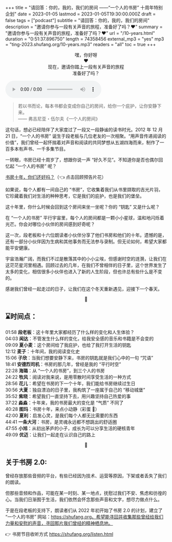 +++
title = "请回答：你的，我的，我们的房间 ——“一个人的书房” 十周年特别企划"
date = 2023-01-05
lastmod = 2023-01-05T19:30:00.000Z
draft = false
tags = ["podcast"]
subtitle = "请回答：你的，我的，我们的房间"
description = "邀请你参与一段有关声音的旅程，准备好了吗？❤️"
summary = "邀请你参与一段有关声音的旅程，准备好了吗？❤️"
url = "/10-years.html"
duration = "0:51:37.896750"
length = 74358456
external_mp3 = "yes"
mp3 = "ting-2023.shufang.org/10-years.mp3"
readers = "all"
toc = true
+++

<p style="text-align: center;">
嘿，你好呀<br />
❤️<br />
现在，邀请你踏上一段有关声音的旅程<br />
准备好了吗？<br />
</p>

<audio controls="">
<source src="//ting-2023.shufang.org/10-years.mp3" type="audio/mpeg">
<embed src="//ting-2023.shufang.org/10-years.mp3"></audio>

> 若以书而论，每本书都会变成你自己的房间，给你一个庇护，让你安静下来。  
> —— 弗吉尼亚・伍尔夫《一个人的房间》

这句话，想必已经陪伴了大家度过了一段又一段静谧的读书时光。2012 年 12 月 21 日，“一个人的书房” 诞生于段老板与几位老友的一次相聚。“用声音传递阅读的价值”，我们曾经一起怀揣着对声音和阅读的共同梦想从五湖四海而来，制作了一百多本有声书、一千多集节目。

一转眼，书房已经十周岁了，想跟你说一声 “好久不见”。不知道你是否也偶尔回忆起 “一个人的书房” 呢？

[书房十年，你们还好吗？](https://shufang.org/10-years-trailer.html)（👈 点击回顾预告片花）

如果说，每个人都有一间自己的 “书房”，它收集着我们从书里撷取的吉光片羽，它珍藏着我们对生活的种种思考，它是我们的庇护，也是我们的堡垒。

这十年里，你什么时候会回到这个房间来坐一坐呢？你的 “钥匙” 又是什么呢？

在 “一个人的书房” 平行宇宙里，每个人的房间都是一颗小小星球，温和地闪烁着光芒。你会对哪位小伙伴的房间感到好奇呢？

这一次，段老板和十六位朗读者小伙伴分享了他们书房和他们的十年。遗憾的是，还有一部分小伙伴因为生病和其他事务而无法参与录制。但无论如何，希望大家都能平安健康。

宇宙浩瀚广阔，而我们不过是散落其中的小小尘埃，但感谢时空的涟漪，让我们在这茫茫星河里相遇。回顾过去的几年，在我们不曾相伴的日子里，这个世界发生了太多的变化，相信很多小伙伴也进入了新的人生阶段，但也许总有些什么是不变的。

感谢我们曾经一起走过的日子，让我们在这个冬天重新遇见，迎接下一个春天。

<p style="text-align: center;">
🌱
</p>

## ⌛️时间点：

01:58 **段老板**：这十年里大家都经历了什么样的变化和人生体验？  
04:03 **闻达**：不管发生什么样的变化，给我安全感的音乐和书籍是不会变的  
09:09 **夏小麦**：这个房间给了我庇护，也给了我打开生活的钥匙  
12:12 **麦子**：十年间，我的阅读变化史  
15:06 **子欣**：当我们想要安静下来，书房的钥匙就是我们心中的一句 “咒语”  
18:41 **安德烈司机**：书房的那几年，曾经是我的 “平行时空”  
22:28 **海璐**：从 “一个人的书房”，到三个人的书房  
24:22 **牧风**：阅读对我来说，是用零散时间享受生活的一种方式  
28:56 **花儿**：希望在书房的下一个十年，我们能给书房继续过生日  
30:56 **大夏**：独自漂泊的日子里，我构筑了一座属于自己的 “移动城堡”  
35:52 **紫晓**：希望我们一直坚持下去，用兴趣坚持自己热爱的事  
37:22 **淼淼**：十年来，我的书房最大的变化是 “气质” 不同了  
40:28 **图玛**：书房十年，来点小动静（彩蛋 🎵）  
42:00 **夏利**：启发心灵，是我们每个人都无比需要的东西  
44:41 **一条大河**：书房，是灵魂永远都不想跳出的舒适圈  
47:55 **小旭**：从初出茅庐的小子，成长为可以分享生活的硬核青年  
49:09 **优迈**：让我们一起走在认识自己的路上

<p style="text-align: center;">
🔑
</p>

## 关于书房 2.0:

曾经存放那些音频的平台，有些已经因为技术、运营等原因，下架或者丢失了我们的朗读。

但那些音频和作品，可能在某一时刻、某一地点，抚慰过我们不安、焦虑和彷徨的心。当我们日渐囿于生活，我们依然会怀念那些声音和文字，想尽力做点什么。

于是在段老板的支持下，朗读者们从 2022 年初开始了书房 2.0 的计划，建立了 “一个人的书房” 网站：https://shufang.org。希望能寻回并收集那些曾经给我们力量和安慰的声音，寻回那片我们曾经的精神栖息地。

👉 书房节目收听方式 https://shufang.org/listen.html
